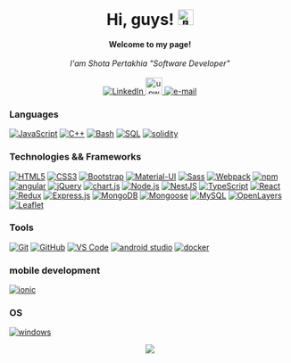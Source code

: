 <h1 align="center">Hi, guys! <img src="https://github-production-user-asset-6210df.s3.amazonaws.com/24524555/238178097-766d336d-b87d-44ba-807c-c51de2bc6b4d.gif" width="28px" alt="👋"></h1>

<p align="center">
    <b>Welcome to my page!</b><br><br>
    <i>
        I'am Shota Pertakhia  "Software Developer"  <br>
    </i>
    </i><br>
    <a href="https://www.linkedin.com/in/shota-pertakhia-174460206/">
        <img src="https://img.shields.io/badge/LinkedIn-blue?style=flat-square&logo=linkedin" alt="LinkedIn">
    </a>
    <a href="https://www.upwork.com/freelancers/~01a79b85cc6f6e8ad7?viewMode=1">
        <img src="https://cdn2.iconfinder.com/data/icons/picons-social/57/79-upwork-2-512.png"  width="30" alt="upwork">
    </a>
     <a href="mailto:shota.pertakhia.1@iliauni.edu.ge">
        <img src="https://img.shields.io/badge/Email-blue?style=flat-square&logo=gmail&logoColor=white" alt="e-mail">
    </a>
</p>

### Languages

[![JavaScript](https://img.shields.io/badge/javascript-black?style=for-the-badge&logo=javascript)](https://github.com/pertakhia)
[![C++](https://img.shields.io/badge/c++-black?style=for-the-badge&logo=cplusplus)](https://github.com/pertakhia)
[![Bash](https://img.shields.io/badge/bash-black?style=for-the-badge&logo=gnu-bash&logoColor=white)](https://github.com/pertakhia)
[![SQL](https://img.shields.io/badge/sql-black?style=for-the-badge&logo=mysql)](https://github.com/pertakhia)
[![solidity](https://img.shields.io/badge/solidity-black?style=for-the-badge&logo=solidity)](https://github.com/pertakhia)

### Technologies && Frameworks

[![HTML5](https://img.shields.io/badge/html5-black?style=for-the-badge&logo=html5)](https://github.com/pertakhia)
[![CSS3](https://img.shields.io/badge/css3-black?style=for-the-badge&logo=css3)](https://github.com/pertakhia)
[![Bootstrap](https://img.shields.io/badge/bootstrap-black?style=for-the-badge&logo=bootstrap)](https://github.com/pertakhia)
[![Material-UI](https://img.shields.io/badge/material--ui-black?style=for-the-badge&logo=material-ui)](https://github.com/pertakhia)
[![Sass](https://img.shields.io/badge/sass-black?style=for-the-badge&logo=sass)](https://github.com/pertakhia)
[![Webpack](https://img.shields.io/badge/webpack-black?style=for-the-badge&logo=webpack)](https://github.com/pertakhia)
[![npm](https://img.shields.io/badge/npm-black?style=for-the-badge&logo=npm)](https://github.com/pertakhia)
[![angular](https://img.shields.io/badge/angular-black?style=for-the-badge&logo=angular)](https://github.com/pertakhia)
[![jQuery](https://img.shields.io/badge/jquery-black?style=for-the-badge&logo=jquery)](https://github.com/pertakhia)
[![chart.js](https://img.shields.io/badge/chart.js-black?style=for-the-badge&logo=chart.js)](https://github.com/pertakhia)
[![Node.js](https://img.shields.io/badge/node.js-black?style=for-the-badge&logo=node.js)](https://github.com/pertakhia)
[![NestJS](https://img.shields.io/badge/nestjs-black?style=for-the-badge&logo=nestjs)](https://github.com/pertakhia)
[![TypeScript](https://img.shields.io/badge/typescript-black?style=for-the-badge&logo=typescript)](https://github.com/pertakhia)
[![React](https://img.shields.io/badge/react-black?style=for-the-badge&logo=react)](https://github.com/pertakhia)
[![Redux](https://img.shields.io/badge/redux-black?style=for-the-badge&logo=redux)](https://github.com/pertakhia)
[![Express.js](https://img.shields.io/badge/express.js-black?style=for-the-badge&logo=express)](https://github.com/pertakhia)
[![MongoDB](https://img.shields.io/badge/mongodb-black?style=for-the-badge&logo=mongodb)](https://github.com/pertakhia)
[![Mongoose](https://img.shields.io/badge/mongoose-black?style=for-the-badge&logo=mongoose)](https://github.com/pertakhia)
[![MySQL](https://img.shields.io/badge/mysql-black?style=for-the-badge&logo=mysql)](https://github.com/pertakhia)
[![OpenLayers](https://img.shields.io/badge/openlayers-black?style=for-the-badge&logo=openlayers)](https://github.com/pertakhia)
[![Leaflet](https://img.shields.io/badge/leaflet-black?style=for-the-badge&logo=leaflet)](https://github.com/pertakhia)

### Tools

[![Git](https://img.shields.io/badge/git-black?style=for-the-badge&logo=git)](https://github.com/pertakhia)
[![GitHub](https://img.shields.io/badge/github-black?style=for-the-badge&logo=github)](https://github.com/pertakhia)
[![VS Code](https://img.shields.io/badge/vscode-black?style=for-the-badge&logo=visual-studio-code&logoColor=blue)](https://github.com/pertakhia)
[![android studio](https://img.shields.io/badge/android%20studio-black?style=for-the-badge&logo=android-studio)](https://github.com/pertakhia)
[![docker](https://img.shields.io/badge/docker-black?style=for-the-badge&logo=docker)](https://github.com/pertakhia)

### mobile development

[![ionic](https://img.shields.io/badge/ionic-black?style=for-the-badge&logo=ionic)](https://github.com/pertakhia)

### OS

[![windows](https://img.shields.io/badge/windows-black?style=for-the-badge&logo=windows)](https://github.com/pertakhia)

<p align="center">
  <a href="https://github.com/pertakhia">
    <img src="https://komarev.com/ghpvc/?username=pertakhia&color=blue&style=flat)" />
  </a>
</p>
